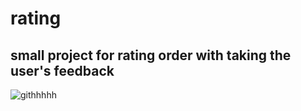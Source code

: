 # rating
small project for rating order with taking the user's feedback
-
![githhhhh](https://user-images.githubusercontent.com/52664304/158245997-4556fa04-500f-4829-a19c-35a0686d182d.PNG)
